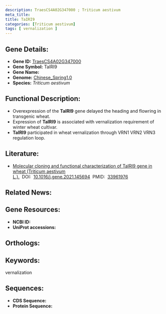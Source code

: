 ```yaml
---
description: TraesCS4A02G347000 ; Triticum aestivum
meta_title:
title: TaIRI9
categories: [Triticum aestivum]
tags: [ vernalization ]
---
```


## Gene Details:
- **Gene ID:**	[TraesCS4A02G347000]()
- **Gene Symbol:** TaIRI9
- **Gene Name:** 
- **Genome:** [Chinese_Spring1.0]()
- **Species:** *Triticum aestivum*

## Functional Description:
   - Overexpression of the **TaIRI9** gene delayed the heading and flowring in transgenic wheat.
   - Expression of **TaIRI9** is associated with vernalization requirement of winter wheat cultivar.
   - **TaIRI9** participated in wheat vernalization through VRN1 VRN2 VRN3 regulation loop.

## Literature:
   - [Molecular cloning and functional characterization of TaIRI9 gene in wheat (Triticum aestivum L.).]( https://www.sciencedirect.com/science/article/pii/S0378111921002882?via%3Dihub)&nbsp;&nbsp;DOI:&nbsp;&nbsp;[10.1016/j.gene.2021.145694](https://www.sciencedirect.com/science/article/pii/S0378111921002882?via%3Dihub)&nbsp;&nbsp;PMID:&nbsp;&nbsp;[33961976](https://pubmed.ncbi.nlm.nih.gov/33961976/)

## Related News:

## Gene Resources:
- **NCBI ID:** [](https://www.ncbi.nlm.nih.gov/gene/?term=)
- **UniProt accessions:** [](https://www.uniprot.org/uniprotkb//entry)

## Orthologs:

## Keywords:
vernalization

## Sequences:
- **CDS Sequence:**
- **Protein Sequence:**
